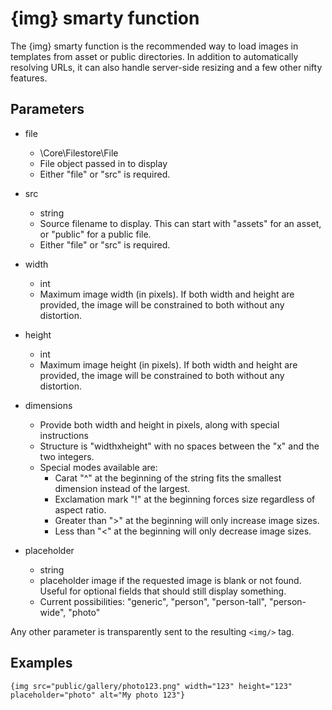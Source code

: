 # {img} smarty function

The {img} smarty function is the recommended way to load images in templates from asset or public directories.  In addition to automatically resolving URLs, it can also handle server-side resizing and a few other nifty features.

## Parameters

* file
	* \Core\Filestore\File
	* File object passed in to display
	* Either "file" or "src" is required.

* src
	* string
	* Source filename to display.  This can start with "assets" for an asset, or "public" for a public file.
	* Either "file" or "src" is required.

* width
	* int
	* Maximum image width (in pixels).  If both width and height are provided, the image will be constrained to both without any distortion.

* height
	* int
	* Maximum image height (in pixels).  If both width and height are provided, the image will be constrained to both without any distortion.

* dimensions
	* Provide both width and height in pixels, along with special instructions
	* Structure is "widthxheight" with no spaces between the "x" and the two integers.
	* Special modes available are:
		* Carat "^" at the beginning of the string fits the smallest dimension instead of the largest.
		* Exclamation mark "!" at the beginning forces size regardless of aspect ratio.
		* Greater than ">" at the beginning will only increase image sizes.
		* Less than "<" at the beginning will only decrease image sizes.

* placeholder
	* string
	* placeholder image if the requested image is blank or not found.  Useful for optional fields that should still display something.
	* Current possibilities: "generic", "person", "person-tall", "person-wide", "photo"

Any other parameter is transparently sent to the resulting `<img/>` tag.


## Examples

    {img src="public/gallery/photo123.png" width="123" height="123" placeholder="photo" alt="My photo 123"}